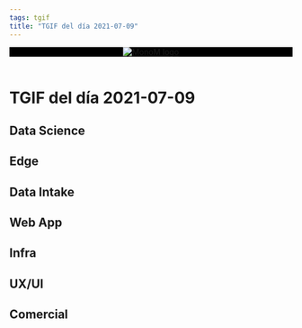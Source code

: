 ```yaml
---
tags: tgif
title: "TGIF del día 2021-07-09"
---
```


<header style="background-color: black;">
<a href="{{ '/' | url }}"><img src="{{ '/img/logo.png' | url }}" alt="MonoM logo"></a>
</header>

# TGIF del día 2021-07-09

## Data Science

## Edge

## Data Intake

## Web App

## Infra

## UX/UI

## Comercial
